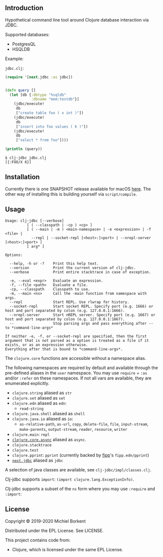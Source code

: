 <!-- [![CircleCI](https://circleci.com/gh/borkdude/clj-jdbc/tree/master.svg?style=shield)](https://circleci.com/gh/borkdude/clj-jdbc/tree/master)
[![project chat](https://img.shields.io/badge/slack-join_chat-brightgreen.svg)](https://app.slack.com/client/T03RZGPFR/CLX41ASCS)
[![Financial Contributors on Open Collective](https://opencollective.com/clj-jdbc/all/badge.svg?label=financial+contributors)](https://opencollective.com/clj-jdbc) [![Clojars Project](https://img.shields.io/clojars/v/borkdude/clj-jdbc.svg)](https://clojars.org/borkdude/clj-jdbc) -->

## Introduction

Hypothetical command line tool around Clojure database interaction via JDBC.

Supported databases:

 - PostgresQL
 - HSQLDB

Example:

`jdbc.clj`:

``` clojure
(require '[next.jdbc :as jdbc])


(defn query []
  (let [db {:dbtype "hsqldb"
            :dbname "mem:testdb"}]
    (jdbc/execute!
     db
     ["create table foo ( x int )"])
    (jdbc/execute!
     db
     ["insert into foo values ( 6 )"])
    (jdbc/execute!
     db
     ["select * from foo"])))

(println (query))
```

``` shell
$ clj-jdbc jdbc.clj
[{:FOO/X 6}]
```

## Installation

Currently there is one SNAPSHOT release available for macOS [here](https://github.com/borkdude/clj-jdbc/releases/tag/0.0.1-SNAPSHOT). The other way of installing this is building yourself via `script/compile`.

## Usage

``` shellsession
Usage: clj-jdbc [--verbose]
          [ ( --classpath | -cp ) <cp> ]
          [ ( --main | -m ) <main-namespace> | -e <expression> | -f <file> |
            --repl | --socket-repl [<host>:]<port> | --nrepl-server [<host>:]<port> ]
          [ arg* ]

Options:

  --help, -h or -?    Print this help text.
  --version           Print the current version of clj-jdbc.
  --verbose           Print entire stacktrace in case of exception.

  -e, --eval <expr>   Evaluate an expression.
  -f, --file <path>   Evaluate a file.
  -cp, --classpath    Classpath to use.
  -m, --main <ns>     Call the -main function from namespace with args.
  --repl              Start REPL. Use rlwrap for history.
  --socket-repl       Start socket REPL. Specify port (e.g. 1666) or host and port separated by colon (e.g. 127.0.0.1:1666).
  --nrepl-server      Start nREPL server. Specify port (e.g. 1667) or host and port separated by colon (e.g. 127.0.0.1:1667).
  --                  Stop parsing args and pass everything after -- to *command-line-args*

If neither -e, -f, or --socket-repl are specified, then the first argument that is not parsed as a option is treated as a file if it exists, or as an expression otherwise.
Everything after that is bound to *command-line-args*.
```

The `clojure.core` functions are accessible without a namespace alias.

The following namespaces are required by default and available through the
pre-defined aliases in the `user` namespace. You may use `require` + `:as`
and/or `:refer` on these namespaces. If not all vars are available, they are
enumerated explicitly.

- `clojure.string` aliased as `str`
- `clojure.set` aliased as `set`
- `clojure.edn` aliased as `edn`:
  - `read-string`
- `clojure.java.shell` aliased as `shell`
- `clojure.java.io` aliased as `io`:
  - `as-relative-path`, `as-url`, `copy`, `delete-file`, `file`, `input-stream`,
    `make-parents`, `output-stream`, `reader`, `resource`, `writer`
- `clojure.main`: `repl`
- [`clojure.core.async`](https://clojure.github.io/core.async/) aliased as
  `async`.
- `clojure.stacktrace`
- `clojure.test`
- `clojure.pprint`: `pprint` (currently backed by [fipp](https://github.com/brandonbloom/fipp)'s  `fipp.edn/pprint`)
- [`next.jdbc`](https://github.com/seancorfield/next-jdbc) aliased as `jdbc`

A selection of java classes are available, see `clj-jdbc/impl/classes.clj`.

Clj-jdbc supports `import`: `(import clojure.lang.ExceptionInfo)`.

Clj-jdbc supports a subset of the `ns` form where you may use `:require` and `:import`:

## License

Copyright © 2019-2020 Michiel Borkent

Distributed under the EPL License. See LICENSE.

This project contains code from:
- Clojure, which is licensed under the same EPL License.

